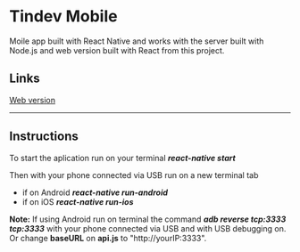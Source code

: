 # Tindev Mobile

Moile app built with React Native and works with the server built with Node.js and web version built with React from this project.

## **Links**
[Web version](https://github.com/enzorossetto/tindev-web)

***

## **Instructions**

To start the aplication run on your terminal _**react-native start**_

Then with your phone connected via USB run on a new terminal tab
- if on Android  _**react-native run-android**_
- if on iOS  _**react-native run-ios**_

**Note:** If using Android run on terminal the command _**adb reverse tcp:3333 tcp:3333**_ with your phone connected via USB and with USB debugging on. Or change **baseURL** on **api.js** to "http://yourIP:3333".
